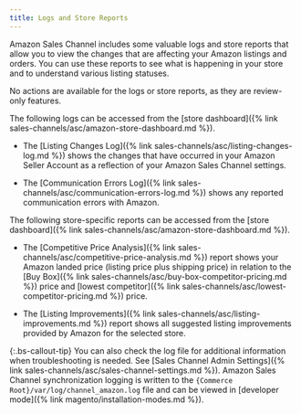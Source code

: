 ```yaml
---
title: Logs and Store Reports
---
```


Amazon Sales Channel includes some valuable logs and store reports that allow you to view the changes that are affecting your Amazon listings and orders. You can use these reports to see what is happening in your store and to understand various listing statuses.

No actions are available for the logs or store reports, as they are review-only features.

The following logs can be accessed from the [store dashboard]({% link sales-channels/asc/amazon-store-dashboard.md %}).

- The [Listing Changes Log]({% link sales-channels/asc/listing-changes-log.md %}) shows the changes that have occurred in your Amazon Seller Account as a reflection of your Amazon Sales Channel settings.

- The [Communication Errors Log]({% link sales-channels/asc/communication-errors-log.md %}) shows any reported communication errors with Amazon.

The following store-specific reports can be accessed from the [store dashboard]({% link sales-channels/asc/amazon-store-dashboard.md %}).

- The [Competitive Price Analysis]({% link sales-channels/asc/competitive-price-analysis.md %}) report shows your Amazon landed price (listing price plus shipping price) in relation to the [Buy Box]({% link sales-channels/asc/buy-box-competitor-pricing.md %}) price and [lowest competitor]({% link sales-channels/asc/lowest-competitor-pricing.md %}) price.

- The [Listing Improvements]({% link sales-channels/asc/listing-improvements.md %}) report shows all suggested listing improvements provided by Amazon for the selected store.

{:.bs-callout-tip}
You can also check the log file for additional information when troubleshooting is needed. See [Sales Channel Admin Settings]({% link sales-channels/asc/sales-channel-settings.md %}). Amazon Sales Channel synchronization logging is written to the `{Commerce Root}/var/log/channel_amazon.log` file and can be viewed in [developer mode]({% link magento/installation-modes.md %}).
